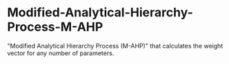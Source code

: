 # Modified-Analytical-Hierarchy-Process-M-AHP
 "Modified Analytical Hierarchy Process (M-AHP)" that calculates the weight vector for any number of parameters.
